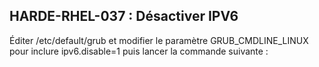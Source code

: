 ## HARDE-RHEL-037 : Désactiver IPV6

Éditer /etc/default/grub et modifier le paramètre GRUB_CMDLINE_LINUX pour inclure ipv6.disable=1 puis lancer la commande suivante :

